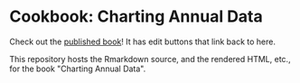 # Cookbook: Charting Annual Data

Check out the [published book](https://baaqmd.github.io/charting-annual-data)! It has edit buttons that link back to here. 

This repository hosts the Rmarkdown source, and the rendered HTML, etc., for the book "Charting Annual Data".
